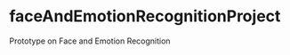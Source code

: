 faceAndEmotionRecognitionProject
================================

Prototype on Face and Emotion Recognition
